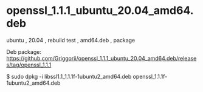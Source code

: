 # openssl_1.1.1_ubuntu_20.04_amd64.deb
ubuntu , 20.04 , rebuild test , amd64.deb , package

Deb package: https://github.com/Griggorii/openssl_1.1.1_ubuntu_20.04_amd64.deb/releases/tag/openssl_1.1.1

$ sudo dpkg -i libssl1.1_1.1.1f-1ubuntu2_amd64.deb openssl_1.1.1f-1ubuntu2_amd64.deb
